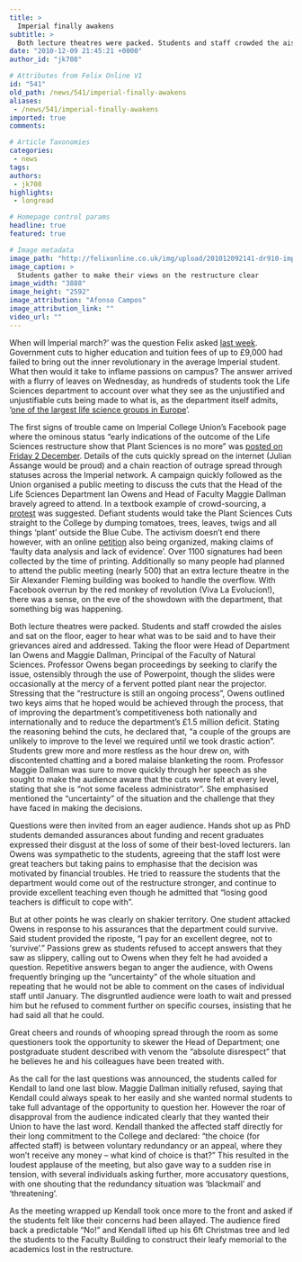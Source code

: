 ```yaml
---
title: >
  Imperial finally awakens
subtitle: >
  Both lecture theatres were packed. Students and staff crowded the aisles and sat on the floor, eager to air their grievances
date: "2010-12-09 21:45:21 +0000"
author_id: "jk708"

# Attributes from Felix Online V1
id: "541"
old_path: /news/541/imperial-finally-awakens
aliases:
 - /news/541/imperial-finally-awakens
imported: true
comments:

# Article Taxonomies
categories:
 - news
tags:
authors:
 - jk708
highlights:
 - longread

# Homepage control params
headline: true
featured: true

# Image metadata
image_path: "http://felixonline.co.uk/img/upload/201012092141-dr910-imperial.jpg"
image_caption: >
  Students gather to make their views on the restructure clear
image_width: "3888"
image_height: "2592"
image_attribution: "Afonso Campos"
image_attribution_link: ""
video_url: ""
---
```


When will Imperial march?’ was the question Felix asked [last week](http://www.felixonline.co.uk/?article=499). Government cuts to higher education and tuition fees of up to £9,000 had failed to bring out the inner revolutionary in the average Imperial student. What then would it take to inflame passions on campus? The answer arrived with a flurry of leaves on Wednesday, as hundreds of students took the Life Sciences department to account over what they see as the unjustified and unjustifiable cuts being made to what is, as the department itself admits, ‘[one of the largest life science groups in Europe](http://www3.imperial.ac.uk/lifesciences)’.

The first signs of trouble came on Imperial College Union’s Facebook page where the ominous status “early indications of the outcome of the Life Sciences restructure show that Plant Sciences is no more” was [posted on Friday 2 December](http://www.facebook.com/icunion). Details of the cuts quickly spread on the internet (Julian Assange would be proud) and a chain reaction of outrage spread through statuses across the Imperial network. A campaign quickly followed as the Union organised a public meeting to discuss the cuts that the Head of the Life Sciences Department Ian Owens and Head of Faculty Maggie Dallman bravely agreed to attend. In a textbook example of crowd-sourcing, a [protest](http://www.facebook.com/event.php?eid=181494148533242) was suggested. Defiant students would take the Plant Sciences Cuts straight to the College by dumping tomatoes, trees, leaves, twigs and all things ‘plant’ outside the Blue Cube. The activism doesn’t end there however, with an online [petition](http://www.petitiononline.com/lifesci/petition.html) also being organized, making claims of ‘faulty data analysis and lack of evidence’. Over 1100 signatures had been collected by the time of printing. Additionally so many people had planned to attend the public meeting (nearly 500) that an extra lecture theatre in the Sir Alexander Fleming building was booked to handle the overflow. With Facebook overrun by the red monkey of revolution (Viva La Evolucion!), there was a sense, on the eve of the showdown with the department, that something big was happening.

Both lecture theatres were packed. Students and staff crowded the aisles and sat on the floor, eager to hear what was to be said and to have their grievances aired and addressed. Taking the floor were Head of Department Ian Owens and Maggie Dallman, Principal of the Faculty of Natural Sciences. Professor Owens began proceedings by seeking to clarify the issue, ostensibly through the use of Powerpoint, though the slides were occasionally at the mercy of a fervent potted plant near the projector. Stressing that the “restructure is still an ongoing process”, Owens outlined two keys aims that he hoped would be achieved through the process, that of improving the department’s competitiveness both nationally and internationally and to reduce the department’s £1.5 million deficit. Stating the reasoning behind the cuts, he declared that, “a couple of the groups are unlikely to improve to the level we required until we took drastic action”. Students grew more and more restless as the hour drew on, with discontented chatting and a bored malaise blanketing the room. Professor Maggie Dallman was sure to move quickly through her speech as she sought to make the audience aware that the cuts were felt at every level, stating that she is “not some faceless administrator”. She emphasised mentioned the “uncertainty” of the situation and the challenge that they have faced in making the decisions.

Questions were then invited from an eager audience. Hands shot up as PhD students demanded assurances about funding and recent graduates expressed their disgust at the loss of some of their best-loved lecturers. Ian Owens was sympathetic to the students, agreeing that the staff lost were great teachers but taking pains to emphasise that the decision was motivated by financial troubles. He tried to reassure the students that the department would come out of the restructure stronger, and continue to provide excellent teaching even though he admitted that “losing good teachers is difficult to cope with”.

But at other points he was clearly on shakier territory. One student attacked Owens in response to his assurances that the department could survive. Said student provided the riposte, “I pay for an excellent degree, not to ‘survive’.” Passions grew as students refused to accept answers that they saw as slippery, calling out to Owens when they felt he had avoided a question. Repetitive answers began to anger the audience, with Owens frequently bringing up the “uncertainty” of the whole situation and repeating that he would not be able to comment on the cases of individual staff until January. The disgruntled audience were loath to wait and pressed him but he refused to comment further on specific courses, insisting that he had said all that he could.

Great cheers and rounds of whooping spread through the room as some questioners took the opportunity to skewer the Head of Department; one postgraduate student described with venom the “absolute disrespect” that he believes he and his colleagues have been treated with.

As the call for the last questions was announced, the students called for Kendall to land one last blow. Maggie Dallman initially refused, saying that Kendall could always speak to her easily and she wanted normal students to take full advantage of the opportunity to question her. However the roar of disapproval from the audience indicated clearly that they wanted their Union to have the last word. Kendall thanked the affected staff directly for their long commitment to the College and declared: “the choice (for affected staff) is between voluntary redundancy or an appeal, where they won’t receive any money – what kind of choice is that?” This resulted in the loudest applause of the meeting, but also gave way to a sudden rise in tension, with several individuals asking further, more accusatory questions, with one shouting that the redundancy situation was ‘blackmail’ and ‘threatening’.

As the meeting wrapped up Kendall took once more to the front and asked if the students felt like their concerns had been allayed. The audience fired back a predictable “No!” and Kendall lifted up his 6ft Christmas tree and led the students to the Faculty Building to construct their leafy memorial to the academics lost in the restructure.
